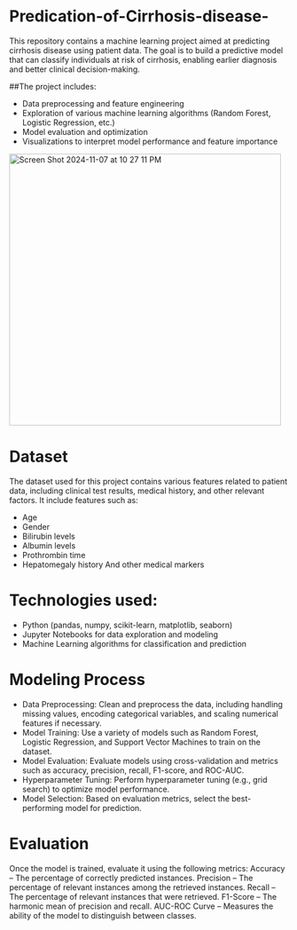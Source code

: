 # Predication-of-Cirrhosis-disease-
This repository contains a machine learning project aimed at predicting cirrhosis disease using patient data. The goal is to build a predictive model that can classify individuals at risk of cirrhosis, enabling earlier diagnosis and better clinical decision-making.

##The project includes:
- Data preprocessing and feature engineering
- Exploration of various machine learning algorithms (Random Forest, Logistic Regression, etc.)
- Model evaluation and optimization
- Visualizations to interpret model performance and feature importance

  
<img width="490" alt="Screen Shot 2024-11-07 at 10 27 11 PM" src="https://github.com/user-attachments/assets/e34bca9b-fbec-4b5f-b652-d53c136feecf">

  
# Dataset
The dataset used for this project contains various features related to patient data, including clinical test results, medical history, and other relevant factors. It include features such as:
- Age
- Gender
- Bilirubin levels
- Albumin levels
- Prothrombin time
- Hepatomegaly history
And other medical markers

# Technologies used:
- Python (pandas, numpy, scikit-learn, matplotlib, seaborn)
- Jupyter Notebooks for data exploration and modeling
- Machine Learning algorithms for classification and prediction

# Modeling Process
- Data Preprocessing:
Clean and preprocess the data, including handling missing values, encoding categorical variables, and scaling numerical features if necessary.
- Model Training:
Use a variety of models such as Random Forest, Logistic Regression, and Support Vector Machines to train on the dataset.
- Model Evaluation:
Evaluate models using cross-validation and metrics such as accuracy, precision, recall, F1-score, and ROC-AUC.
- Hyperparameter Tuning:
Perform hyperparameter tuning (e.g., grid search) to optimize model performance.
- Model Selection:
Based on evaluation metrics, select the best-performing model for prediction.

# Evaluation
Once the model is trained, evaluate it using the following metrics:
Accuracy – The percentage of correctly predicted instances.
Precision – The percentage of relevant instances among the retrieved instances.
Recall – The percentage of relevant instances that were retrieved.
F1-Score – The harmonic mean of precision and recall.
AUC-ROC Curve – Measures the ability of the model to distinguish between classes.
  
